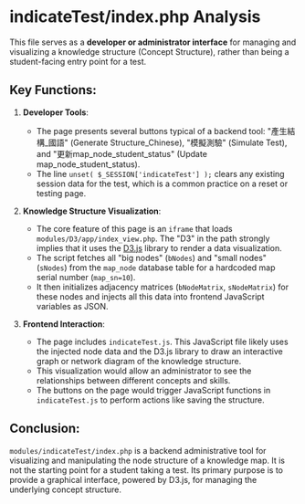 # indicateTest/index.php Analysis

This file serves as a **developer or administrator interface** for managing and visualizing a knowledge structure (Concept Structure), rather than being a student-facing entry point for a test.

## Key Functions:

1.  **Developer Tools**:
    *   The page presents several buttons typical of a backend tool: "產生結構_國語" (Generate Structure_Chinese), "模擬測驗" (Simulate Test), and "更新map_node_student_status" (Update map_node_student_status).
    *   The line `unset( $_SESSION['indicateTest'] );` clears any existing session data for the test, which is a common practice on a reset or testing page.

2.  **Knowledge Structure Visualization**:
    *   The core feature of this page is an `iframe` that loads `modules/D3/app/index_view.php`. The "D3" in the path strongly implies that it uses the [D3.js](https://d3js.org/) library to render a data visualization.
    *   The script fetches all "big nodes" (`bNodes`) and "small nodes" (`sNodes`) from the `map_node` database table for a hardcoded map serial number (`map_sn=10`).
    *   It then initializes adjacency matrices (`bNodeMatrix`, `sNodeMatrix`) for these nodes and injects all this data into frontend JavaScript variables as JSON.

3.  **Frontend Interaction**:
    *   The page includes `indicateTest.js`. This JavaScript file likely uses the injected node data and the D3.js library to draw an interactive graph or network diagram of the knowledge structure.
    *   This visualization would allow an administrator to see the relationships between different concepts and skills.
    *   The buttons on the page would trigger JavaScript functions in `indicateTest.js` to perform actions like saving the structure.

## Conclusion:

`modules/indicateTest/index.php` is a backend administrative tool for visualizing and manipulating the node structure of a knowledge map. It is not the starting point for a student taking a test. Its primary purpose is to provide a graphical interface, powered by D3.js, for managing the underlying concept structure.
